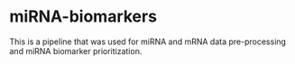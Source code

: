 # miRNA-biomarkers
This is a pipeline that was used for miRNA and mRNA data pre-processing and miRNA biomarker prioritization.
